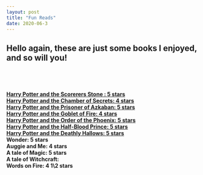 ```yaml
---
layout: post
title: "Fun Reads"
date: 2020-06-3
---
```

<h2>Hello again, these are just some books
I enjoyed, and so will you!<h2> <br>




<h4> <a target= "new tab " href="https://www.amazon.com/Tale-Magic/dp/0316523518/ref=pd_sbs_14_1/144-3793920-5857068?_encoding=UTF8&pd_rd_i=0316523518&pd_rd_r=e7f2de45-e7ea-48a8-8633-ca95cdfd616e&pd_rd"> Harry Potter and the Scorerers Stone  : 5 stars <br>
Harry Potter and the Chamber of Secrets: 4 stars <br>
Harry Potter and the Prisoner of Azkaban: 5 stars <br>
Harry Potter and the Goblet of Fire: 4 stars <br>
Harry Potter and the Order of the Phoenix: 5 stars <br>
Harry Potter and the Half-Blood Prince: 5 stars <br>
Harry Potter and the Deathly Hallows: 5 stars <br> </a>
Wonder: 5 stars <br>
Auggie and Me: 4 stars <br>
A tale of Magic: 5 stars <br>
A tale of Witchcraft:<br>
Words on Fire: 4 1\2 stars <br> <h4>
